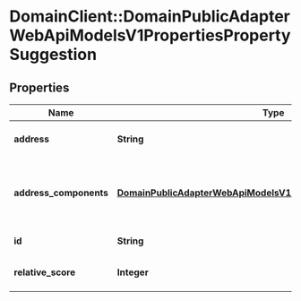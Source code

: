 # DomainClient::DomainPublicAdapterWebApiModelsV1PropertiesPropertySuggestion

## Properties
Name | Type | Description | Notes
------------ | ------------- | ------------- | -------------
**address** | **String** | Full address of the property | [optional] 
**address_components** | [**DomainPublicAdapterWebApiModelsV1PropertiesAddressComponents**](DomainPublicAdapterWebApiModelsV1PropertiesAddressComponents.md) | The property address broken into its components | [optional] 
**id** | **String** | Id of the property | [optional] 
**relative_score** | **Integer** | Relative Score of the result | [optional] 


